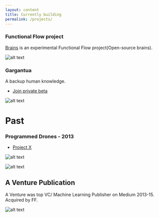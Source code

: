 ```yaml
---
layout: content
title: Currently building 
permalink: /projects/
---
```


### Functional Flow project

[Brains](https://github.com/allenleein/brains) is an experimental Functional Flow project(Open-source brains). 

![alt text](http://lambdageneration.com/wp-content/uploads/2014/10/original-animated.gif "Logo Title Text 1")

### Gargantua

A backup human knowledge.

- [ Join private beta ](https://upscri.be/e57947/)


![alt text](https://i.imgur.com/1nLWkHH.png "Logo Title Text 1")


# Past 
### Programmed Drones - 2013
- [Project X](https://vimeo.com/111901733)

![alt text](https://media.giphy.com/media/l3mZ5zogGcnzNzbqM/giphy.gif "Logo Title Text 1")


![alt text](https://i.imgur.com/pNz5FOm.jpg "Logo Title Text 1")




## A Venture Publication
A Venture was top VC/ Machine Learning Publisher on Medium 2013-15. Acquired by FF.

![alt text](https://i.imgur.com/4bY53O8.jpg "Logo Title Text 1")


